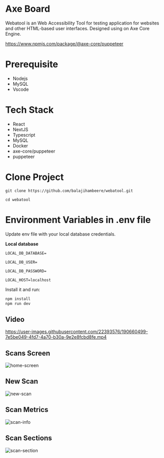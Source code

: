 # Axe Board
Webatool is an Web Accessibility Tool for testing application for websites and other HTML-based user interfaces. Designed using on Axe Core Engine.

https://www.npmjs.com/package/@axe-core/puppeteer

# Prerequisite
- Nodejs
- MySQL
- Vscode

# Tech Stack
- React
- NextJS
- Typescript
- MySQL
- Docker
- axe-core/puppeteer
- puppeteer

# Clone Project
```
git clone https://github.com/balajihambeere/webatool.git

cd webatool
```
# Environment Variables in .env file 
Update env file with your local database credentials.

**Local database**

```
LOCAL_DB_DATABASE=

LOCAL_DB_USER=

LOCAL_DB_PASSWORD=

LOCAL_HOST=localhost
```

Install it and run:

```sh
npm install
npm run dev
```
## Video

https://user-images.githubusercontent.com/22393576/190660499-7e5be049-4fd7-4a70-b30a-9e2e8fcbd8fe.mp4


## Scans Screen
![home-screen](https://user-images.githubusercontent.com/22393576/190660697-50d7252e-143e-4a32-ba7f-cb9252dc7b09.png)

## New Scan
![new-scan](https://user-images.githubusercontent.com/22393576/190660783-e3e245b8-fab6-4590-9878-ef48a794c301.png)

## Scan Metrics
![scan-info](https://user-images.githubusercontent.com/22393576/190660836-153fd26e-1c84-48b0-8018-6ee4930128e1.png)

## Scan Sections

![scan-section](https://user-images.githubusercontent.com/22393576/190660886-28740b74-3d20-4ede-8583-8ae3ec906010.png)
